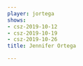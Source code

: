```yaml
---
player: jortega
shows:
- csz-2019-10-12
- csz-2019-10-19
- csz-2019-10-26
title: Jennifer Ortega

---
```

